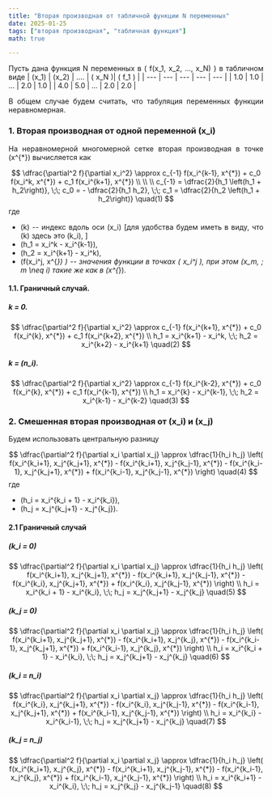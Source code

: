 ```yaml
---
title: "Вторая производная от табличной функции N переменных"
date: 2025-01-25
tags: ["вторая производная", "табличная функция"]
math: true

---
```



<div style="text-align: justify;">

Пусть дана функция N переменных в \( f(x_1, x_2, ..., x_N) \) в табличном виде
| \(x_1\) | \(x_2\) | .... | \( x_N \)| \( f_1 \) |
| --- | --- | --- | --- | --- |
| 1.0 | 1.0 | ... | 2.0 | 1.0 |
| 4.0 | 5.0 | ... | 2.0 | 2.0 |

В общем случае будем считать, что табуляция переменных функции неравномерная. 

### 1. Вторая производная от одной переменной \(x_i\)

<!-- Пусть \(\mathbf{k} = \left(k_1, k_2,..., k_N\right) \) мульти-индекс сеточных узлов, где \(k_i\) указывает 
на индекс вдоль оси \(x_i\). -->

На неравномерной многомерной сетке вторая производная в точке \(x^{*}\) вычисляется как 

$$
\dfrac{\partial^2 f}{\partial x_i^2} \approx c_{-1} f(x_i^{k-1}, x^{*}) + c_0 f(x_i^k, x^{*}) + c_1 f(x_i^{k+1}, x^{*}) \\ \\ \\
c_{-1} = \dfrac{2}{h_1 \left(h_1 + h_2\right)}, \;\;
c_0 = - \dfrac{2}{h_1  h_2}, \;\;
c_1 = \dfrac{2}{h_2 \left(h_1 + h_2\right)}
\quad(1)
$$
где
- \(k\) -- индекс вдоль оси \(x_i\) [для удобства будем иметь в виду, что \(k\) здесь это \(k_i\), ]
- \(h_1 = x_i^k - x_i^{k-1}\),
- \(h_2 = x_i^{k+1} - x_i^k\),
- \(f(x_i^j, x^{*}) \) -- значения функции в точках \( x_i^j \), при этом \(x_m, \; m \neq i\) такие же как в \(x^{*}\).

#### 1.1. Граничный случай. 

##### k = 0. 

$$
\dfrac{\partial^2 f}{\partial x_i^2} \approx c_{-1} f(x_i^{k+1}, x^{*}) + c_0 f(x_i^{k}, x^{*}) + c_1 f(x_i^{k+2}, x^{*}) \\ 
h_1 = x_i^{k+1} - x_i^k, \;\; h_2 = x_i^{k+2} - x_i^{k+1}
\quad(2)
$$

##### k = \(n_i\). 
$$
\dfrac{\partial^2 f}{\partial x_i^2} \approx c_{-1} f(x_i^{k-2}, x^{*}) + c_0 f(x_i^{k}, x^{*}) + c_1 f(x_i^{k-1}, x^{*}) \\ 
h_1 = x_i^{k} - x_i^{k-1}, \;\; h_2 = x_i^{k-1} - x_i^{k-2}
\quad(3)
$$

### 2. Смешенная вторая производная от \(x_i\) и \(x_j\)

Будем использовать центральную разницу

$$
\dfrac{\partial^2 f}{\partial x_i \partial x_j} \approx
\dfrac{1}{h_i h_j}
\left(
f(x_i^{k_i+1}, x_j^{k_j+1}, x^{*}) - 
f(x_i^{k_i+1}, x_j^{k_j-1}, x^{*}) - 
f(x_i^{k_i-1}, x_j^{k_j+1}, x^{*}) + 
f(x_i^{k_i-1}, x_j^{k_j-1}, x^{*})
\right)
\quad(4)
$$
где
- \(h_i = x_i^{k_i + 1} - x_i^{k_i}\),
- \(h_j = x_j^{k_j+1} - x_j^{k_j}\).

#### 2.1 Граничный случай

##### \(k_i = 0\)
$$
\dfrac{\partial^2 f}{\partial x_i \partial x_j} \approx
\dfrac{1}{h_i h_j}
\left(
f(x_i^{k_i+1}, x_j^{k_j+1}, x^{*}) - 
f(x_i^{k_i+1}, x_j^{k_j-1}, x^{*}) - 
f(x_i^{k_i}, x_j^{k_j+1}, x^{*}) + 
f(x_i^{k_i}, x_j^{k_j-1}, x^{*})
\right) \\
h_i = x_i^{k_i + 1} - x_i^{k_i}, \;\; h_j = x_j^{k_j+1} - x_j^{k_j}
\quad(5)
$$

##### \(k_j = 0\)
$$
\dfrac{\partial^2 f}{\partial x_i \partial x_j} \approx
\dfrac{1}{h_i h_j}
\left(
f(x_i^{k_i+1}, x_j^{k_j+1}, x^{*}) - 
f(x_i^{k_i+1}, x_j^{k_j}, x^{*}) - 
f(x_i^{k_i-1}, x_j^{k_j+1}, x^{*}) + 
f(x_i^{k_i-1}, x_j^{k_j}, x^{*})
\right) \\
h_i = x_i^{k_i + 1} - x_i^{k_i}, \;\; h_j = x_j^{k_j+1} - x_j^{k_j}
\quad(6)
$$

##### \(k_i = n_i\)
$$
\dfrac{\partial^2 f}{\partial x_i \partial x_j} \approx
\dfrac{1}{h_i h_j}
\left(
f(x_i^{k_i}, x_j^{k_j+1}, x^{*}) - 
f(x_i^{k_i}, x_j^{k_j-1}, x^{*}) - 
f(x_i^{k_i-1}, x_j^{k_j+1}, x^{*}) + 
f(x_i^{k_i-1}, x_j^{k_j-1}, x^{*})
\right) \\
h_i = x_i^{k_i} - x_i^{k_i-1}, \;\; h_j = x_j^{k_j+1} - x_j^{k_j}
\quad(7)
$$

##### \(k_j = n_j\)
$$
\dfrac{\partial^2 f}{\partial x_i \partial x_j} \approx
\dfrac{1}{h_i h_j}
\left(
f(x_i^{k_i+1}, x_j^{k_j}, x^{*}) - 
f(x_i^{k_i+1}, x_j^{k_j-1}, x^{*}) - 
f(x_i^{k_i-1}, x_j^{k_j}, x^{*}) + 
f(x_i^{k_i-1}, x_j^{k_j-1}, x^{*})
\right) \\
h_i = x_i^{k_i+1} - x_i^{k_i}, \;\; h_j = x_j^{k_j} - x_j^{k_j-1}
\quad(8)
$$


</div>
